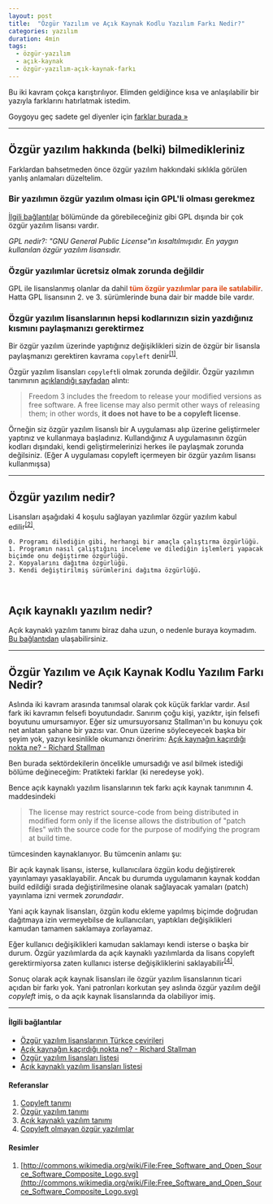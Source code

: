 ```yaml
---
layout: post
title:  "Özgür Yazılım ve Açık Kaynak Kodlu Yazılım Farkı Nedir?"
categories: yazılım
duration: 4min
tags:
  - özgür-yazılım
  - açık-kaynak
  - özgür-yazılım-açık-kaynak-farkı
---
```


Bu iki kavram çokça karıştırılıyor. Elimden geldiğince kısa ve anlaşılabilir bir yazıyla farklarını hatırlatmak istedim.

Goygoyu geç sadete gel diyenler için <a href="#zgr-yazlm-ve-ak-kaynak-kodlu-yazlm-fark-nedir">farklar burada »</a>

---

## Özgür yazılım hakkında (belki) bilmedikleriniz

Farklardan bahsetmeden önce özgür yazılım hakkındaki sıklıkla görülen yanlış anlamaları düzeltelim.

### Bir yazılımın özgür yazılım olması için GPL'li olması gerekmez

<a href="#lgili-balantlar">İlgili bağlantılar</a> bölümünde da görebileceğiniz gibi GPL dışında bir çok özgür yazılım lisansı vardır.

_GPL nedir?: "GNU General Public License"ın kısaltılmışıdır. En yaygın kullanılan özgür yazılım lisansıdır._

### Özgür yazılımlar ücretsiz olmak zorunda değildir

GPL ile lisanslanmış olanlar da dahil <span style="color:#dd4814;font-weight:bold;">tüm özgür yazılımlar para ile satılabilir</span>. Hatta GPL lisansının 2. ve 3. sürümlerinde buna dair bir madde bile vardır.

### Özgür yazılım lisanslarının hepsi kodlarınızın sizin yazdığınız kısmını paylaşmanızı gerektirmez

Bir özgür yazılım üzerinde yaptığınız değişiklikleri sizin de özgür bir lisansla paylaşmanızı gerektiren kavrama `copyleft` denir<sup><a href="#referanslar">[1]</a></sup>.

Özgür yazılım lisansları `copyleft`li olmak zorunda değildir. Özgür yazılımın tanımının [açıklandığı sayfadan](http://www.gnu.org/philosophy/free-sw.html) alıntı:

> Freedom 3 includes the freedom to release your modified versions as free software. A free license may also permit other ways of releasing them; in other words, <strong>it does not have to be a copyleft license</strong>.

Örneğin siz özgür yazılım lisanslı bir A uygulaması alıp üzerine geliştirmeler yaptınız ve kullanmaya başladınız. Kullandığınız A uygulamasının özgün kodları dışındaki, kendi geliştirmelerinizi herkes ile paylaşmak zorunda değilsiniz. (Eğer A uygulaması copyleft içermeyen bir özgür yazılım lisansı kullanmışsa)

---

## Özgür yazılım nedir?

Lisansları aşağıdaki 4 koşulu sağlayan yazılımlar özgür yazılım kabul edilir<sup><a href="#referanslar">[2]</a></sup>.

    0. Programı dilediğin gibi, herhangi bir amaçla çalıştırma özgürlüğü.
    1. Programın nasıl çalıştığını inceleme ve dilediğin işlemleri yapacak biçimde onu değiştirme özgürlüğü.
    2. Kopyalarını dağıtma özgürlüğü.
    3. Kendi değiştirilmiş sürümlerini dağıtma özgürlüğü.

<br>

## Açık kaynaklı yazılım nedir?

Açık kaynaklı yazılım tanımı biraz daha uzun, o nedenle buraya koymadım. [Bu bağlantıdan](http://opensource.org/osd) ulaşabilirsiniz.

---

## Özgür Yazılım ve Açık Kaynak Kodlu Yazılım Farkı Nedir?

Aslında iki kavram arasında tanımsal olarak çok küçük farklar vardır. Asıl fark iki kavramın felsefi boyutundadır. Sanırım çoğu kişi, yazıktır, işin felsefi boyutunu umursamıyor. Eğer siz umursuyorsanız Stallman'ın bu konuyu çok net anlatan şahane bir yazısı var. Onun üzerine söyleceyecek başka bir şeyim yok, yazıyı kesinlikle okumanızı öneririm: [Açık kaynağın kaçırdığı nokta ne? - Richard Stallman](http://www.gnu.org/philosophy/open-source-misses-the-point.html)

Ben burada sektördekilerin öncelikle umursadığı ve asıl bilmek istediği bölüme değineceğim: Pratikteki farklar (ki neredeyse yok).

Bence açık kaynaklı yazılım lisanslarının tek farkı açık kaynak tanımının 4. maddesindeki

> The license may restrict source-code from being distributed in modified form only if the license allows the distribution of "patch files" with the source code for the purpose of modifying the program at build time.

tümcesinden kaynaklanıyor. Bu tümcenin anlamı şu: 

Bir açık kaynak lisansı, isterse, kullanıcılara özgün kodu değiştirerek yayınlamayı yasaklayabilir. Ancak bu durumda uygulamanın kaynak koddan build edildiği sırada değiştirilmesine olanak sağlayacak yamaları (patch) yayınlama izni vermek _zorundadır_.

Yani açık kaynak lisansları, özgün kodu ekleme yapılmış biçimde doğrudan dağıtmaya izin vermeyebilse de kullanıcıları, yaptıkları değişiklikleri kamudan tamamen saklamaya zorlayamaz.

Eğer kullanıcı değişiklikleri kamudan saklamayı kendi isterse o başka bir durum. Özgür yazılımlarda da açık kaynaklı yazılımlarda da lisans copyleft gerektirmiyorsa zaten kullanıcı isterse değişikliklerini saklayabilir<sup><a href="#referanslar">[4]</a></sup>.

Sonuç olarak açık kaynak lisansları ile özgür yazılım lisanslarının ticari açıdan bir farkı yok. Yani patronları korkutan şey aslında özgür yazılım değil _copyleft_ imiş, o da açık kaynak lisanslarında da olabiliyor imiş.

---

#### İlgili bağlantılar

* [Özgür yazılım lisanslarının Türkçe çevirileri](http://ozgurlisanslar.org.tr/)
* [Açık kaynağın kaçırdığı nokta ne? - Richard Stallman](http://www.gnu.org/philosophy/open-source-misses-the-point.html)
* [Özgür yazılım lisansları listesi](http://www.gnu.org/licenses/license-list.html)
* [Açık kaynaklı yazılım lisansları listesi](http://opensource.org/licenses)

#### Referanslar

1. [Copyleft tanımı](http://www.gnu.org/copyleft/)
2. [Özgür yazılım tanımı](http://www.gnu.org/philosophy/free-sw.html)
3. [Açık kaynaklı yazılım tanımı](http://opensource.org/osd)
4. [Copyleft olmayan özgür yazılımlar](http://www.gnu.org/philosophy/categories.html#Non-CopyleftedFreeSoftware)

#### Resimler

1. [http://commons.wikimedia.org/wiki/File:Free_Software_and_Open_Source_Software_Composite_Logo.svg](http://commons.wikimedia.org/wiki/File:Free_Software_and_Open_Source_Software_Composite_Logo.svg)